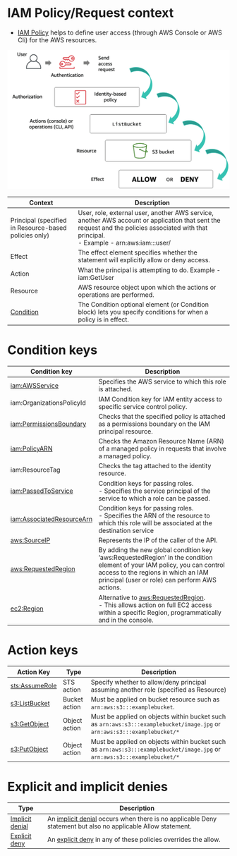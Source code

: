 # IAM Policy/Request context
- [IAM Policy](https://docs.aws.amazon.com/IAM/latest/UserGuide/access_policies.html) helps to define user access (through AWS Console or AWS Cli) for the AWS resources.

![](assets/IAM-Policy-Request-Context.png)

| Context                                                                                                  | Description                                                                                                                                                                                                              |
|----------------------------------------------------------------------------------------------------------|--------------------------------------------------------------------------------------------------------------------------------------------------------------------------------------------------------------------------|
| Principal (specified in Resource-based policies only)                                                    | User, role, external user, another AWS service, another AWS account or application that sent the request and the policies associated with that principal. <br/>- Example - arn:aws:iam::<AWS-account-ID>:user/<username> |
| Effect                                                                                                   | The effect element specifies whether the statement will explicitly allow or deny access.                                                                                                                                 |
| Action                                                                                                   | What the principal is attempting to do. Example - iam:GetUser                                                                                                                                                            |
| Resource                                                                                                 | AWS resource object upon which the actions or operations are performed.                                                                                                                                                  |
| [Condition](https://docs.aws.amazon.com/IAM/latest/UserGuide/reference_policies_elements_condition.html) | The Condition optional element (or Condition block) lets you specify conditions for when a policy is in effect.                                                                                                          |

# Condition keys

| Condition key                                                                                                                   | Description                                                                                                                                                                                                                         |
|---------------------------------------------------------------------------------------------------------------------------------|-------------------------------------------------------------------------------------------------------------------------------------------------------------------------------------------------------------------------------------|
| [iam:AWSService](https://docs.aws.amazon.com/IAM/latest/UserGuide/reference_policies_iam-condition-keys.html)                   | Specifies the AWS service to which this role is attached.                                                                                                                                                                           |
| iam:OrganizationsPolicyId                                                                                                       | IAM Condition key for IAM entity access to specific service control policy.                                                                                                                                                         |
| [iam:PermissionsBoundary](https://docs.aws.amazon.com/IAM/latest/UserGuide/reference_policies_iam-condition-keys.html)          | Checks that the specified policy is attached as a permissions boundary on the IAM principal resource.                                                                                                                               |
| [iam:PolicyARN](https://docs.aws.amazon.com/IAM/latest/UserGuide/reference_policies_iam-condition-keys.html)                    | Checks the Amazon Resource Name (ARN) of a managed policy in requests that involve a managed policy.                                                                                                                                |
| iam:ResourceTag                                                                                                                 | Checks the tag attached to the identity resource.                                                                                                                                                                                   |
| [iam:PassedToService](https://docs.aws.amazon.com/IAM/latest/UserGuide/reference_policies_iam-condition-keys.html)              | Condition keys for passing roles. <br/>- Specifies the service principal of the service to which a role can be passed.                                                                                                              |
| [iam:AssociatedResourceArn](https://docs.aws.amazon.com/IAM/latest/UserGuide/reference_policies_iam-condition-keys.html)        | Condition keys for passing roles. <br/>- Specifies the ARN of the resource to which this role will be associated at the destination service                                                                                         |
| [aws:SourceIP](https://docs.aws.amazon.com/IAM/latest/UserGuide/reference_policies_condition-keys.html#condition-keys-sourceip) | Represents the IP of the caller of the API.                                                                                                                                                                                         |
| [aws:RequestedRegion](https://aws.amazon.com/about-aws/whats-new/2018/04/requested-region-context-key/)                         | By adding the new global condition key ‘aws:RequestedRegion’ in the condition element of your IAM policy, you can control access to the regions in which an IAM principal (user or role) can perform AWS actions.                   |
| [ec2:Region](https://docs.aws.amazon.com/IAM/latest/UserGuide/reference_policies_examples_ec2_region.html)                      | Alternative to [aws:RequestedRegion](https://aws.amazon.com/about-aws/whats-new/2018/04/requested-region-context-key/). <br/>- This allows action on full EC2 access within a specific Region, programmatically and in the console. |

# Action keys

| Action Key                                                                                      | Type          | Description                                                                                                               |
|-------------------------------------------------------------------------------------------------|---------------|---------------------------------------------------------------------------------------------------------------------------|
| [sts:AssumeRole](https://docs.aws.amazon.com/STS/latest/APIReference/API_AssumeRole.html)       | STS action    | Specify whether to allow/deny principal assuming another role (specified as Resource)                                     |
| [s3:ListBucket](https://tomgregory.com/s3-bucket-access-from-the-same-and-another-aws-account/) | Bucket action | Must be applied on bucket resource such as `arn:aws:s3:::examplebucket`.                                                  |
| [s3:GetObject](https://tomgregory.com/s3-bucket-access-from-the-same-and-another-aws-account/)  | Object action | Must be applied on objects within bucket such as `arn:aws:s3:::examplebucket/image.jpg` or `arn:aws:s3:::examplebucket/*` |
| [s3:PutObject](https://tomgregory.com/s3-bucket-access-from-the-same-and-another-aws-account/)  | Object action | Must be applied on objects within bucket such as `arn:aws:s3:::examplebucket/image.jpg` or `arn:aws:s3:::examplebucket/*` |

# Explicit and implicit denies

| Type                                                                                                         | Description                                                                                                                                                                                               |
|--------------------------------------------------------------------------------------------------------------|-----------------------------------------------------------------------------------------------------------------------------------------------------------------------------------------------------------|
| [Implicit denial](https://docs.aws.amazon.com/IAM/latest/UserGuide/reference_policies_evaluation-logic.html) | An [implicit denial](https://docs.aws.amazon.com/IAM/latest/UserGuide/reference_policies_evaluation-logic.html) occurs when there is no applicable Deny statement but also no applicable Allow statement. |
| [Explicit deny](https://docs.aws.amazon.com/IAM/latest/UserGuide/reference_policies_evaluation-logic.html)   | An [explicit deny](https://docs.aws.amazon.com/IAM/latest/UserGuide/reference_policies_evaluation-logic.html) in any of these policies overrides the allow.                                               |
